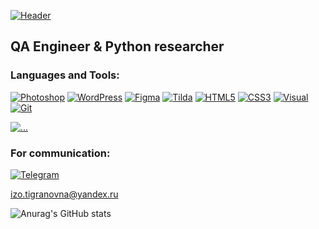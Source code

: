 [![Header](https://github.com/Polina-Kuznetsova-html-css/Polina-Kuznetsova-html-css/blob/main/assets/logo.png)](https://github.com/Polina-Kuznetsova-html-css)

## QA Engineer & Python researcher

### Languages and Tools:
[![Photoshop](https://img.shields.io/badge/-Photoshop-24292f??style=for-the-badge&logo=Photoshop&logoColor=1E213D)](https://github.com/Polina-Kuznetsova-html-css)
[![WordPress](https://img.shields.io/badge/-WordPress-24292f??style=for-the-badge&logo=WordPress&logoColor=00749C)](https://github.com/polina-kuznetsova-html-css)
[![Figma](https://img.shields.io/badge/-Figma-6r9nx2??style=for-the-badge&logo=Figma&logoColor=000000)](https://github.com/Polina-Kuznetsova-html-css)
[![Tilda](https://img.shields.io/badge/-Tilda-6r9nx2??style=for-the-badge&logo=Tilda&logoColor=ffffff)](https://github.com/Polina-Kuznetsova-html-css)
[![HTML5](https://img.shields.io/badge/-HTML5-24292f??style=for-the-badge&logo=html5&logoColor=068442)](https://github.com/Polina-Kuznetsova-html-css)
[![CSS3](https://img.shields.io/badge/-CSS3-24292f??style=for-the-badge&logo=css3&logoColor=265eaa)](https://github.com/Polina-Kuznetsova-html-css)
[![Visual](https://img.shields.io/badge/-Visual_Studio_Code-24292f??style=for-the-badge&logo=Visualstudiocode&logoColor=47c5fb)](https://github.com/Polina-Kuznetsova-html-css)
[![Git](https://img.shields.io/badge/-Git-24292f??style=for-the-badge&logo=Git&logoColor=f43010)](https://github.com/Polina-Kuznetsova-html-css)

[![...](https://img.shields.io/badge/-...-24292f??style=for-the-badge&logo=...&logoColor=ffffff)](https://github.com/Polina-Kuznetsova-html-css?tab=repositories)

### For communication:
[![Telegram](https://img.shields.io/badge/-Telegram-24292f??style=for-the-badge&logo=Telegram&logoColor=47c5fb)](https://t.me/ForsFortis)

izo.tigranovna@yandex.ru

![Anurag's GitHub stats](https://github-readme-stats.vercel.app/api?username=Polina-Kuznetsova-html-css&hide=issues,contribs&show_icons=true&theme=codeSTACKr)
